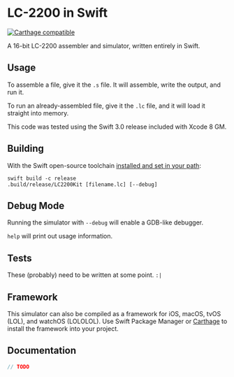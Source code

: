 # LC-2200 in Swift

[![Carthage compatible](https://img.shields.io/badge/Carthage-compatible-4BC51D.svg?style=flat)](https://github.com/Carthage/Carthage)

A 16-bit LC-2200 assembler and simulator, written entirely in Swift.

## Usage
To assemble a file, give it the `.s` file.  It will assemble, write the output, and run it.

To run an already-assembled file, give it the `.lc` file, and it will load it straight into memory.

This code was tested using the Swift 3.0 release included with Xcode 8 GM.

## Building
With the Swift open-source toolchain [installed and set in your path](https://swift.org/download/#latest-development-snapshots):

```
swift build -c release
.build/release/LC2200Kit [filename.lc] [--debug]
```

## Debug Mode
Running the simulator with `--debug` will enable a GDB-like debugger.

`help` will print out usage information.

## Tests
These (probably) need to be written at some point. `:|`

## Framework
This simulator can also be compiled as a framework for iOS, macOS, tvOS (LOL), and watchOS (LOLOLOL).  Use Swift Package Manager or [Carthage](https://github.com/Carthage/Carthage) to install the framework into your project.

## Documentation

```swift
// TODO
```
